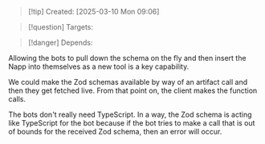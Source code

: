 
>[!tip] Created: [2025-03-10 Mon 09:06]

>[!question] Targets: 

>[!danger] Depends: 

Allowing the bots to pull down the schema on the fly and then insert the Napp into themselves as a new tool is a key capability. 

We could make the Zod schemas available by way of an artifact call and then they get fetched live. From that point on, the client makes the function calls. 

The bots don't really need TypeScript. In a way, the Zod schema is acting like TypeScript for the bot because if the bot tries to make a call that is out of bounds for the received Zod schema, then an error will occur.